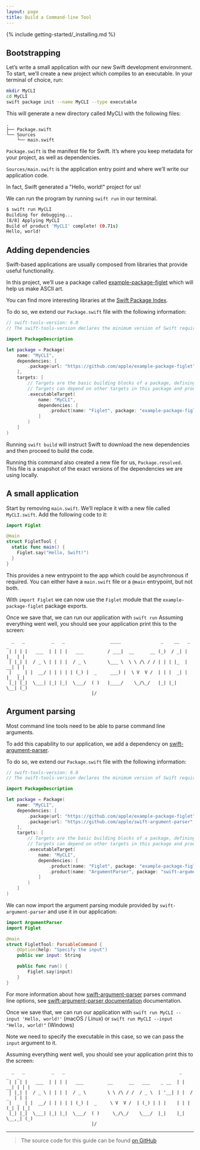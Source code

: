 ```yaml
---
layout: page
title: Build a Command-line Tool
---
```


{% include getting-started/_installing.md %}

## Bootstrapping

Let’s write a small application with our new Swift development environment. To start, we’ll create a new project which compiles to an executable. In your terminal of choice, run:

~~~bash
mkdir MyCLI
cd MyCLI
swift package init --name MyCLI --type executable
~~~

This will generate a new directory called MyCLI with the following files:

~~~no-highlight
.
├── Package.swift
└── Sources
    └── main.swift
~~~

`Package.swift` is the manifest file for Swift. It’s where you keep metadata for your project, as well as dependencies.

`Sources/main.swift` is the application entry point and where we’ll write our application code.

In fact, Swift generated a "Hello, world!" project for us!

We can run the program by running  `swift run`  in our terminal.

~~~bash
$ swift run MyCLI
Building for debugging...
[8/8] Applying MyCLI
Build of product 'MyCLI' complete! (0.71s)
Hello, world!
~~~

## Adding dependencies

Swift-based applications are usually composed from libraries that provide useful functionality.

In this project, we’ll use a package called [example-package-figlet](https://github.com/apple/example-package-figlet) which will help us make ASCII art.

You can find more interesting libraries at the [Swift Package Index](https://swiftpackageindex.com).

To do so, we extend our `Package.swift` file with the following information:

~~~swift
// swift-tools-version: 6.0
// The swift-tools-version declares the minimum version of Swift required to build this package.

import PackageDescription

let package = Package(
    name: "MyCLI",
    dependencies: [
        .package(url: "https://github.com/apple/example-package-figlet", branch: "main"),
    ],
    targets: [
        // Targets are the basic building blocks of a package, defining a module or a test suite.
        // Targets can depend on other targets in this package and products from dependencies.
        .executableTarget(
            name: "MyCLI",
            dependencies: [
                .product(name: "Figlet", package: "example-package-figlet")
            ]
        )
    ]
)
~~~

Running `swift build` will instruct Swift to download the new dependencies and then proceed to build the code.

Running this command also created a new file for us, `Package.resolved`.
This file is a snapshot of the exact versions of the dependencies we are using locally.

## A small application

Start by removing `main.swift`. We’ll replace it with a new file called `MyCLI.swift`. Add the following code to it:

~~~swift
import Figlet

@main
struct FigletTool {
  static func main() {
    Figlet.say("Hello, Swift!")
  }
}
~~~

This provides a new entrypoint to the app which could be asynchronous if required. You can either have a `main.swift` file or a `@main` entrypoint, but not both.

With `import Figlet` we can now use the `Figlet` module that the `example-package-figlet` package exports.

Once we save that, we can run our application with `swift run`
Assuming everything went well, you should see your application print this to the screen:

~~~no-highlight
  _   _          _   _                 ____               _    __   _     _ 
 | | | |   ___  | | | |   ___         / ___|  __      __ (_)  / _| | |_  | |
 | |_| |  / _ \ | | | |  / _ \        \___ \  \ \ /\ / / | | | |_  | __| | |
 |  _  | |  __/ | | | | | (_) |  _     ___) |  \ V  V /  | | |  _| | |_  |_|
 |_| |_|  \___| |_| |_|  \___/  ( )   |____/    \_/\_/   |_| |_|    \__| (_)
                                |/                                          
~~~

## Argument parsing

Most command line tools need to be able to parse command line arguments.

To add this capability to our application, we add a dependency on [swift-argument-parser](https://github.com/apple/swift-argument-parser).

To do so, we extend our `Package.swift` file with the following information:

~~~swift
// swift-tools-version: 6.0
// The swift-tools-version declares the minimum version of Swift required to build this package.

import PackageDescription

let package = Package(
    name: "MyCLI",
    dependencies: [
        .package(url: "https://github.com/apple/example-package-figlet", branch: "main"),
        .package(url: "https://github.com/apple/swift-argument-parser", from: "1.5.0"),
    ],
    targets: [
        // Targets are the basic building blocks of a package, defining a module or a test suite.
        // Targets can depend on other targets in this package and products from dependencies.
        .executableTarget(
            name: "MyCLI",
            dependencies: [
                .product(name: "Figlet", package: "example-package-figlet"),
                .product(name: "ArgumentParser", package: "swift-argument-parser"),
            ]
        )
    ]
)
~~~

We can now import the argument parsing module provided by `swift-argument-parser` and use it in our application:

~~~swift
import ArgumentParser
import Figlet

@main
struct FigletTool: ParsableCommand {
    @Option(help: "Specify the input")
    public var input: String

    public func run() {
        Figlet.say(input)
    }
}
~~~

For more information about how [swift-argument-parser](https://github.com/apple/swift-argument-parser) parses command line options, see [swift-argument-parser documentation](https://github.com/apple/swift-argument-parser) documentation.

Once we save that, we can run our application with `swift run MyCLI --input
'Hello, world!'` (macOS / Linux) or `swift run MyCLI --input "Hello, world!"`
(Windows)

Note we need to specify the executable in this case, so we can pass the `input` argument to it.

Assuming everything went well, you should see your application print this to the screen:

~~~no-highlight
  _   _          _   _                                           _       _   _ 
 | | | |   ___  | | | |   ___         __      __   ___    _ __  | |   __| | | |
 | |_| |  / _ \ | | | |  / _ \        \ \ /\ / /  / _ \  | '__| | |  / _` | | |
 |  _  | |  __/ | | | | | (_) |  _     \ V  V /  | (_) | | |    | | | (_| | |_|
 |_| |_|  \___| |_| |_|  \___/  ( )     \_/\_/    \___/  |_|    |_|  \__,_| (_)
                                |/                                             
~~~

---

> The source code for this guide can be found [on GitHub](https://github.com/apple/swift-getting-started-cli)
